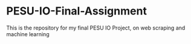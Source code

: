 # PESU-IO-Final-Assignment
This is the repository for my final PESU IO Project, on web scraping and machine learning
